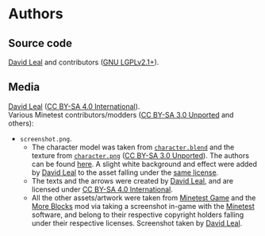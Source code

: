 # Authors

## Source code

[David Leal](https://github.com/Panquesito7) and contributors ([GNU LGPLv2.1+](https://www.gnu.org/licenses/old-licenses/lgpl-2.1.html)).

## Media

[David Leal](https://github.com/Panquesito7) ([CC BY-SA 4.0 International](https://creativecommons.org/licenses/by-sa/4.0/)).\
Various Minetest contributors/modders ([CC BY-SA 3.0 Unported](https://creativecommons.org/licenses/by-sa/3.0/) and others):

- `screenshot.png`.
  - The character model was taken from [`character.blend`](https://github.com/minetest/minetest_game/blob/master/mods/player_api/models/character.blend) and the texture from [`character.png`](https://github.com/minetest/minetest_game/blob/master/mods/player_api/models/character.png) ([CC BY-SA 3.0 Unported](https://creativecommons.org/licenses/by-sa/3.0/)). The authors can be found [here](https://github.com/minetest/minetest_game/blob/master/mods/player_api/README.txt#L16-L23). A slight white background and effect were added by [David Leal](https://github.com/Panquesito7) to the asset falling under the [same license](https://creativecommons.org/licenses/by-sa/3.0/).
  - The texts and the arrows were created by [David Leal](https://github.com/Panquesito7), and are licensed under [CC BY-SA 4.0 International](https://creativecommons.org/licenses/by-sa/4.0/).
  - All the other assets/artwork were taken from [Minetest Game](https://github.com/minetest/minetest_game) and the [More Blocks](https://github.com/minetest-mods/moreblocks) mod via taking a screenshot in-game with the [Minetest](https://github.com/minetest/minetest) software, and belong to their respective copyright holders falling under their respective licenses. Screenshot taken by [David Leal](https://github.com/Panquesito7).
